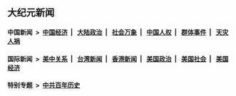 ## 大纪元新闻

#### 中国新闻 &nbsp;>&nbsp; [中国经济](indexes/ncid283/README.md?08210445) &nbsp;| &nbsp; [大陆政治](indexes/ncid277/README.md?08210445) &nbsp;| &nbsp; [社会万象](indexes/ncid282/README.md?08210445) &nbsp;| &nbsp; [中国人权](indexes/ncid278/README.md?08210445) &nbsp;| &nbsp; [群体事件](indexes/ncid279/README.md?08210445) &nbsp;| &nbsp; [天灾人祸](indexes/ncid280/README.md?08210445)

#### 国际新闻 &nbsp;>&nbsp; [美中关系](indexes/nf1412576/README.md?08210445) &nbsp;| &nbsp; [台湾新闻](indexes/ncid1349361/README.md?08210445) &nbsp;| &nbsp; [香港新闻](indexes/ncid1349362/README.md?08210445) &nbsp;| &nbsp; [美国政治](indexes/ncid1078159/README.md?08210445) &nbsp;| &nbsp; [美国社会](indexes/ncid1078160/README.md?08210445) &nbsp;| &nbsp; [美国经济](indexes/ncid1078158/README.md?08210445)

#### 特别专题 &nbsp;>&nbsp; [中共百年历史](https://github.com/easy2view/epoch-special/blob/master/README.md?08210445)  
